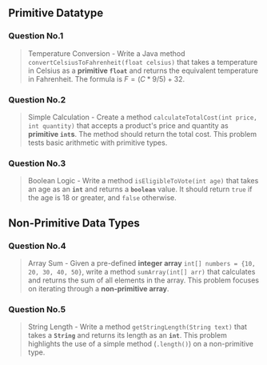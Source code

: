 
## Primitive Datatype

### Question No.1
>Temperature Conversion -
Write a Java method `convertCelsiusToFahrenheit(float celsius)` that takes a temperature in Celsius as a **primitive `float`** and returns the equivalent temperature in Fahrenheit. The formula is $F = (C * 9/5) + 32$.
### Question No.2

>Simple Calculation - 
Create a method `calculateTotalCost(int price, int quantity)` that accepts a product's price and quantity as **primitive `int`s**. The method should return the total cost. This problem tests basic arithmetic with primitive types.

### Question No.3

>Boolean Logic -
Write a method `isEligibleToVote(int age)` that takes an age as an **`int`** and returns a **`boolean`** value. It should return `true` if the age is 18 or greater, and `false` otherwise.

## Non-Primitive Data Types

### Question No.4 
> Array Sum -
Given a pre-defined **integer array** `int[] numbers = {10, 20, 30, 40, 50}`, write a method `sumArray(int[] arr)` that calculates and returns the sum of all elements in the array. This problem focuses on iterating through a **non-primitive array**.

### Question No.5

> String Length -
Write a method `getStringLength(String text)` that takes a **`String`** and returns its length as an **`int`**. This problem highlights the use of a simple method (`.length()`) on a non-primitive type.
